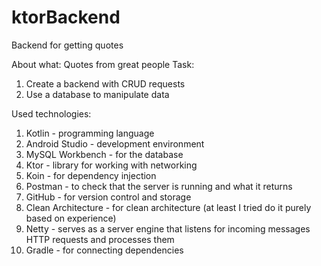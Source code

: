 # ktorBackend
Backend for getting quotes

About what: Quotes from great people 
Task:
1. Create a backend with CRUD requests
2. Use a database to manipulate data

Used technologies:
1. Kotlin - programming language
2. Android Studio - development environment
3. MySQL Workbench - for the database
4. Ktor - library for working with networking
5. Koin - for dependency injection
6. Postman - to check that the server is running and what it returns
7. GitHub - for version control and storage
8. Clean Architecture - for clean architecture (at least I tried
do it purely based on experience)
9. Netty - serves as a server engine that listens for incoming messages HTTP requests and processes them
10. Gradle - for connecting dependencies
